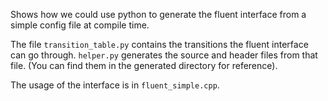 Shows how we could use python to generate the fluent interface from a simple config file at compile time.

The file `transition_table.py` contains the transitions the fluent interface can go through.
`helper.py` generates the source and header files from that file. (You can find them in the generated directory for reference).

The usage of the interface is in `fluent_simple.cpp`.
